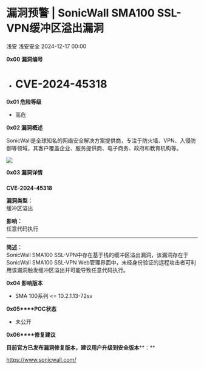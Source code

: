 #  漏洞预警 | SonicWall SMA100 SSL-VPN缓冲区溢出漏洞   
浅安  浅安安全   2024-12-17 00:00  
  
**0x00 漏洞编号**  
- # CVE-2024-45318  
  
**0x01 危险等级**  
- 高危  
  
**0x02 漏洞概述**  
  
SonicWall是全球知名的网络安全解决方案提供商，专注于防火墙、VPN、入侵防御等领域，其客户覆盖企业、服务提供商、电子商务、政府和教育机构等。  
  
![](https://mmbiz.qpic.cn/sz_mmbiz_png/7stTqD182SUDj240kvN5PDDJx6Ra1pPOJHMBOTBFotl6hhTTT1ps5wtM9ruaYBNU3icgXTDy2MawiaAFE87mPRbA/640?wx_fmt=png&from=appmsg "")  
  
**0x03 漏洞详情**  
###   
  
**CVE-2024-45318**  
  
**漏洞类型：**  
缓冲区溢出  
  
**影响：**  
任意代码执行  
  
****  
  
**简述：**  
SonicWall SMA100 SSL-VPN中存在基于栈的缓冲区溢出漏洞，该漏洞存在于SonicWall SMA100 SSL-VPN Web管理界面中，未经身份验证的远程攻击者可利用该漏洞触发缓冲区溢出并可能导致任意代码执行。  
  
**0x04 影响版本**  
- SMA 100系列 <= 10.2.1.13-72sv  
  
**0x05****POC状态**  
- 未公开  
  
**0x06****修复建议**  
  
**目前官方已发布漏洞修复版本，建议用户升级到安全版本****：**  
  
https://www.sonicwall.com/  
  
  
  
